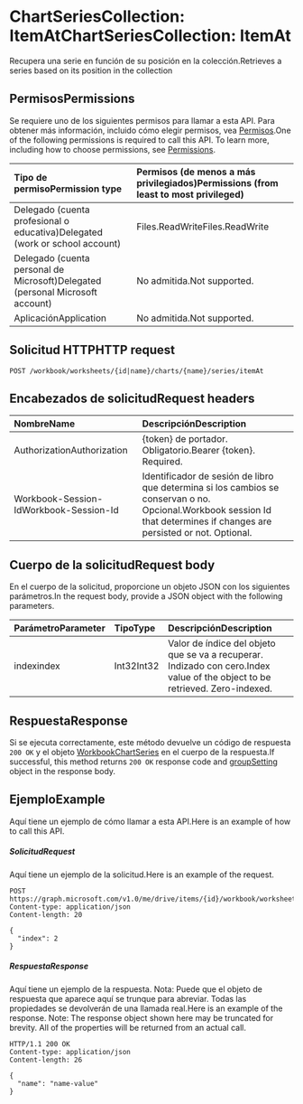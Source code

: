 # <a name="chartseriescollection-itemat"></a><span data-ttu-id="b48a4-101">ChartSeriesCollection: ItemAt</span><span class="sxs-lookup"><span data-stu-id="b48a4-101">ChartSeriesCollection: ItemAt</span></span>

<span data-ttu-id="b48a4-102">Recupera una serie en función de su posición en la colección.</span><span class="sxs-lookup"><span data-stu-id="b48a4-102">Retrieves a series based on its position in the collection</span></span>
## <a name="permissions"></a><span data-ttu-id="b48a4-103">Permisos</span><span class="sxs-lookup"><span data-stu-id="b48a4-103">Permissions</span></span>
<span data-ttu-id="b48a4-p101">Se requiere uno de los siguientes permisos para llamar a esta API. Para obtener más información, incluido cómo elegir permisos, vea [Permisos](../../../concepts/permissions_reference.md).</span><span class="sxs-lookup"><span data-stu-id="b48a4-p101">One of the following permissions is required to call this API. To learn more, including how to choose permissions, see [Permissions](../../../concepts/permissions_reference.md).</span></span>

|<span data-ttu-id="b48a4-106">Tipo de permiso</span><span class="sxs-lookup"><span data-stu-id="b48a4-106">Permission type</span></span>      | <span data-ttu-id="b48a4-107">Permisos (de menos a más privilegiados)</span><span class="sxs-lookup"><span data-stu-id="b48a4-107">Permissions (from least to most privileged)</span></span>              |
|:--------------------|:---------------------------------------------------------|
|<span data-ttu-id="b48a4-108">Delegado (cuenta profesional o educativa)</span><span class="sxs-lookup"><span data-stu-id="b48a4-108">Delegated (work or school account)</span></span> | <span data-ttu-id="b48a4-109">Files.ReadWrite</span><span class="sxs-lookup"><span data-stu-id="b48a4-109">Files.ReadWrite</span></span>    |
|<span data-ttu-id="b48a4-110">Delegado (cuenta personal de Microsoft)</span><span class="sxs-lookup"><span data-stu-id="b48a4-110">Delegated (personal Microsoft account)</span></span> | <span data-ttu-id="b48a4-111">No admitida.</span><span class="sxs-lookup"><span data-stu-id="b48a4-111">Not supported.</span></span>    |
|<span data-ttu-id="b48a4-112">Aplicación</span><span class="sxs-lookup"><span data-stu-id="b48a4-112">Application</span></span> | <span data-ttu-id="b48a4-113">No admitida.</span><span class="sxs-lookup"><span data-stu-id="b48a4-113">Not supported.</span></span> |

## <a name="http-request"></a><span data-ttu-id="b48a4-114">Solicitud HTTP</span><span class="sxs-lookup"><span data-stu-id="b48a4-114">HTTP request</span></span>
<!-- { "blockType": "ignored" } -->
```http
POST /workbook/worksheets/{id|name}/charts/{name}/series/itemAt

```
## <a name="request-headers"></a><span data-ttu-id="b48a4-115">Encabezados de solicitud</span><span class="sxs-lookup"><span data-stu-id="b48a4-115">Request headers</span></span>
| <span data-ttu-id="b48a4-116">Nombre</span><span class="sxs-lookup"><span data-stu-id="b48a4-116">Name</span></span>       | <span data-ttu-id="b48a4-117">Descripción</span><span class="sxs-lookup"><span data-stu-id="b48a4-117">Description</span></span>|
|:---------------|:----------|
| <span data-ttu-id="b48a4-118">Authorization</span><span class="sxs-lookup"><span data-stu-id="b48a4-118">Authorization</span></span>  | <span data-ttu-id="b48a4-p102">{token} de portador. Obligatorio.</span><span class="sxs-lookup"><span data-stu-id="b48a4-p102">Bearer {token}. Required.</span></span> |
| <span data-ttu-id="b48a4-121">Workbook-Session-Id</span><span class="sxs-lookup"><span data-stu-id="b48a4-121">Workbook-Session-Id</span></span>  | <span data-ttu-id="b48a4-p103">Identificador de sesión de libro que determina si los cambios se conservan o no. Opcional.</span><span class="sxs-lookup"><span data-stu-id="b48a4-p103">Workbook session Id that determines if changes are persisted or not. Optional.</span></span>|

## <a name="request-body"></a><span data-ttu-id="b48a4-124">Cuerpo de la solicitud</span><span class="sxs-lookup"><span data-stu-id="b48a4-124">Request body</span></span>
<span data-ttu-id="b48a4-125">En el cuerpo de la solicitud, proporcione un objeto JSON con los siguientes parámetros.</span><span class="sxs-lookup"><span data-stu-id="b48a4-125">In the request body, provide a JSON object with the following parameters.</span></span>

| <span data-ttu-id="b48a4-126">Parámetro</span><span class="sxs-lookup"><span data-stu-id="b48a4-126">Parameter</span></span>    | <span data-ttu-id="b48a4-127">Tipo</span><span class="sxs-lookup"><span data-stu-id="b48a4-127">Type</span></span>   |<span data-ttu-id="b48a4-128">Descripción</span><span class="sxs-lookup"><span data-stu-id="b48a4-128">Description</span></span>|
|:---------------|:--------|:----------|
|<span data-ttu-id="b48a4-129">index</span><span class="sxs-lookup"><span data-stu-id="b48a4-129">index</span></span>|<span data-ttu-id="b48a4-130">Int32</span><span class="sxs-lookup"><span data-stu-id="b48a4-130">Int32</span></span>|<span data-ttu-id="b48a4-p104">Valor de índice del objeto que se va a recuperar. Indizado con cero.</span><span class="sxs-lookup"><span data-stu-id="b48a4-p104">Index value of the object to be retrieved. Zero-indexed.</span></span>|

## <a name="response"></a><span data-ttu-id="b48a4-133">Respuesta</span><span class="sxs-lookup"><span data-stu-id="b48a4-133">Response</span></span>

<span data-ttu-id="b48a4-134">Si se ejecuta correctamente, este método devuelve un código de respuesta `200 OK` y el objeto [WorkbookChartSeries](../resources/chartseries.md) en el cuerpo de la respuesta.</span><span class="sxs-lookup"><span data-stu-id="b48a4-134">If successful, this method returns `200 OK` response code and [groupSetting](../resources/chartseries.md) object in the response body.</span></span>

## <a name="example"></a><span data-ttu-id="b48a4-135">Ejemplo</span><span class="sxs-lookup"><span data-stu-id="b48a4-135">Example</span></span>
<span data-ttu-id="b48a4-136">Aquí tiene un ejemplo de cómo llamar a esta API.</span><span class="sxs-lookup"><span data-stu-id="b48a4-136">Here is an example of how to call this API.</span></span>
##### <a name="request"></a><span data-ttu-id="b48a4-137">Solicitud</span><span class="sxs-lookup"><span data-stu-id="b48a4-137">Request</span></span>
<span data-ttu-id="b48a4-138">Aquí tiene un ejemplo de la solicitud.</span><span class="sxs-lookup"><span data-stu-id="b48a4-138">Here is an example of the request.</span></span>
<!--{
  "blockType": "request",
  "isComposable": true,
  "name": "chartseriescollection_itemat",
  "idempotent": true,
  "@type": "requestBodyResourceFor.chartseriescollection_itemat"
}-->
```http
POST https://graph.microsoft.com/v1.0/me/drive/items/{id}/workbook/worksheets/{id|name}/charts/{name}/series/itemAt
Content-type: application/json
Content-length: 20

{
  "index": 2
}
```

##### <a name="response"></a><span data-ttu-id="b48a4-139">Respuesta</span><span class="sxs-lookup"><span data-stu-id="b48a4-139">Response</span></span>
<span data-ttu-id="b48a4-p105">Aquí tiene un ejemplo de la respuesta. Nota: Puede que el objeto de respuesta que aparece aquí se trunque para abreviar. Todas las propiedades se devolverán de una llamada real.</span><span class="sxs-lookup"><span data-stu-id="b48a4-p105">Here is an example of the response. Note: The response object shown here may be truncated for brevity. All of the properties will be returned from an actual call.</span></span>
<!-- {
  "blockType": "response",
  "truncated": true,
  "@odata.type": "microsoft.graph.workbookChartSeries"
} -->
```http
HTTP/1.1 200 OK
Content-type: application/json
Content-length: 26

{
  "name": "name-value"
}
```

<!-- uuid: 8fcb5dbc-d5aa-4681-8e31-b001d5168d79
2015-10-25 14:57:30 UTC -->
<!-- {
  "type": "#page.annotation",
  "description": "ChartSeriesCollection: ItemAt",
  "keywords": "",
  "section": "documentation",
  "tocPath": ""
}-->
